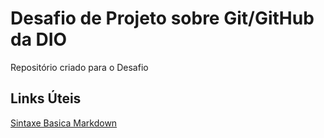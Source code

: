 # Desafio de Projeto sobre Git/GitHub da DIO
Repositório criado para o Desafio 

## Links Úteis
[Sintaxe Basica Markdown](https://www.markdownguide.org/basic-syntax)

